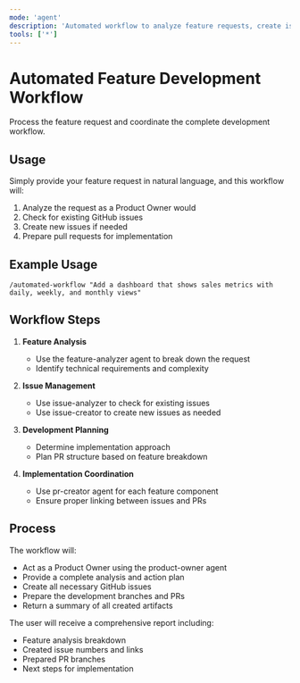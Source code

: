 ```yaml
---
mode: 'agent'
description: 'Automated workflow to analyze feature requests, create issues, and prepare pull requests'
tools: ['*']
---
```

# Automated Feature Development Workflow

Process the feature request and coordinate the complete development workflow.

## Usage

Simply provide your feature request in natural language, and this workflow will:
1. Analyze the request as a Product Owner would
2. Check for existing GitHub issues
3. Create new issues if needed
4. Prepare pull requests for implementation

## Example Usage

```
/automated-workflow "Add a dashboard that shows sales metrics with daily, weekly, and monthly views"
```

## Workflow Steps

1. **Feature Analysis**
   - Use the feature-analyzer agent to break down the request
   - Identify technical requirements and complexity

2. **Issue Management**
   - Use issue-analyzer to check for existing issues
   - Use issue-creator to create new issues as needed

3. **Development Planning**
   - Determine implementation approach
   - Plan PR structure based on feature breakdown

4. **Implementation Coordination**
   - Use pr-creator agent for each feature component
   - Ensure proper linking between issues and PRs

## Process

The workflow will:
- Act as a Product Owner using the product-owner agent
- Provide a complete analysis and action plan
- Create all necessary GitHub issues
- Prepare the development branches and PRs
- Return a summary of all created artifacts

The user will receive a comprehensive report including:
- Feature analysis breakdown
- Created issue numbers and links
- Prepared PR branches
- Next steps for implementation